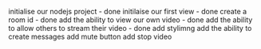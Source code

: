 initialise our nodejs project - done
initilaise our first view - done
create a room id - done
add the ability to view our own video - done
add the ability to allow others to stream their video - done
add stylimng
add the ability to create messages
add mute button
add stop video